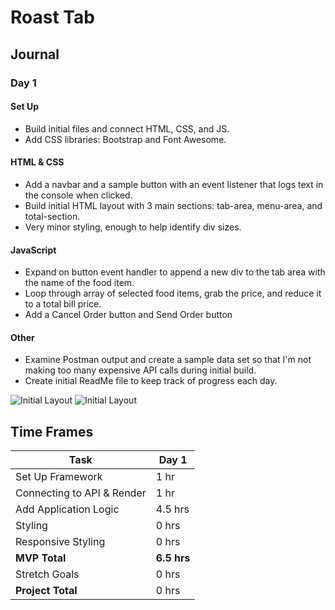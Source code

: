 # Roast Tab

## Journal

### Day 1

#### Set Up
- Build initial files and connect HTML, CSS, and JS.
- Add CSS libraries: Bootstrap and Font Awesome.

#### HTML & CSS
- Add a navbar and a sample button with an event listener that logs text in the console when clicked.
- Build initial HTML layout with 3 main sections: tab-area, menu-area, and total-section.
- Very minor styling, enough to help identify div sizes.

#### JavaScript
- Expand on button event handler to append a new div to the tab area with the name of the food item.
- Loop through array of selected food items, grab the price, and reduce it to a total bill price.
- Add a Cancel Order button and Send Order button

#### Other
- Examine Postman output and create a sample data set so that I'm not making too many expensive API calls during initial build.
- Create initial ReadMe file to keep track of progress each day.

![Initial Layout](https://i.imgur.com/eixEAK2.png)
![Initial Layout](https://media.giphy.com/media/xDddjFdHnXiMHm2eMD/giphy.gif)


## Time Frames
| Task                       | Day 1       |
| -------------------------- | ----------- |
| Set Up Framework           | 1 hr        |
| Connecting to API & Render | 1 hr        |
| Add Application Logic      | 4.5 hrs     |
| Styling                    | 0 hrs       |
| Responsive Styling         | 0 hrs       |
| **MVP Total**              | **6.5 hrs** |
| Stretch Goals              | 0 hrs       |
| **Project Total**          | 0 hrs       |
